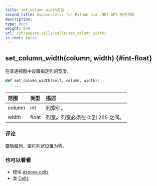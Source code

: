 ```yaml
---
title: set_column_width方法
second_title: Aspose.Cells for Python via .NET API 参考资料
description:
type: docs
weight: 840
url: /zh/aspose.cells/cells/set_column_width/
is_root: false
---
```

##  set_column_width(column, width) {#int-float}
在普通视图中设置指定列的宽度。



```python
def set_column_width(self, column, width):
    ...
```


|范围|类型|描述|
| :- | :- | :- |
| column | int |列索引。|
| width | float |列宽。列宽必须在 0 到 255 之间。|
### 评论

要隐藏列，请将列宽设置为零。


### 也可以看看

* 模块 [aspose.cells](../../)
* 类 [Cells](/cells/python-net/zh/aspose.cells/cells)
